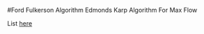 #Ford Fulkerson Algorithm Edmonds Karp Algorithm For Max Flow

List [here](https://www.codepit.io/#/contest/585305018ce48000185e3c4b/view?upsolving=1)
